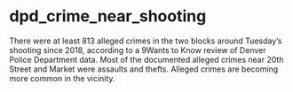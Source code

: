 # dpd_crime_near_shooting
There were at least 813 alleged crimes in the two blocks around Tuesday’s shooting since 2018, according to a 9Wants to Know review of Denver Police Department data. Most of the documented alleged crimes near 20th Street and Market were assaults and thefts. Alleged crimes are becoming more common in the vicinity. 

